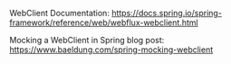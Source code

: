WebClient Documentation: https://docs.spring.io/spring-framework/reference/web/webflux-webclient.html

Mocking a WebClient in Spring blog post: https://www.baeldung.com/spring-mocking-webclient